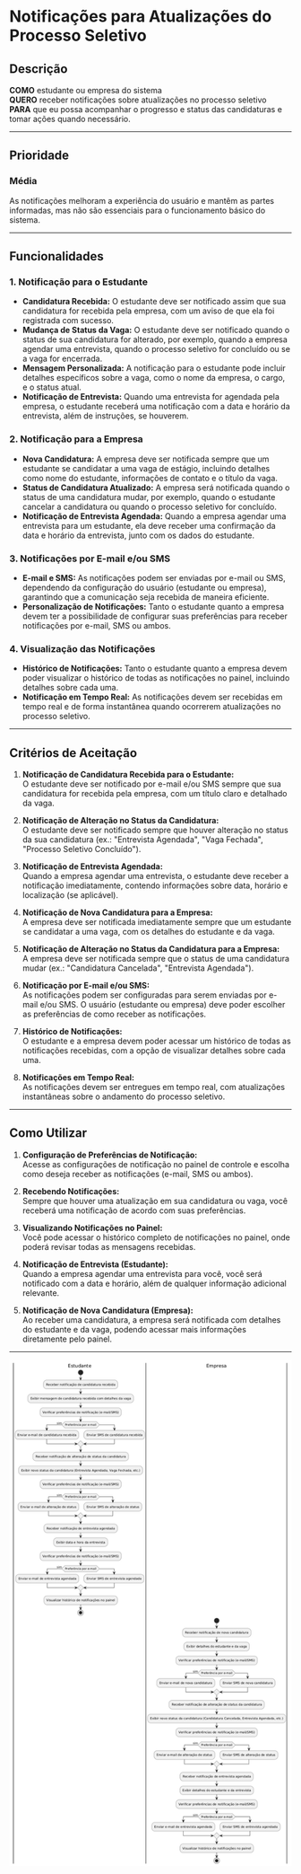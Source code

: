 # Notificações para Atualizações do Processo Seletivo

## Descrição

**COMO** estudante ou empresa do sistema  
**QUERO** receber notificações sobre atualizações no processo seletivo  
**PARA** que eu possa acompanhar o progresso e status das candidaturas e tomar ações quando necessário.

---

## Prioridade  
### Média  
As notificações melhoram a experiência do usuário e mantêm as partes informadas, mas não são essenciais para o funcionamento básico do sistema.  

---
## Funcionalidades

### 1. **Notificação para o Estudante**
   - **Candidatura Recebida:** O estudante deve ser notificado assim que sua candidatura for recebida pela empresa, com um aviso de que ela foi registrada com sucesso.
   - **Mudança de Status da Vaga:** O estudante deve ser notificado quando o status de sua candidatura for alterado, por exemplo, quando a empresa agendar uma entrevista, quando o processo seletivo for concluído ou se a vaga for encerrada.
   - **Mensagem Personalizada:** A notificação para o estudante pode incluir detalhes específicos sobre a vaga, como o nome da empresa, o cargo, e o status atual.
   - **Notificação de Entrevista:** Quando uma entrevista for agendada pela empresa, o estudante receberá uma notificação com a data e horário da entrevista, além de instruções, se houverem.

### 2. **Notificação para a Empresa**
   - **Nova Candidatura:** A empresa deve ser notificada sempre que um estudante se candidatar a uma vaga de estágio, incluindo detalhes como nome do estudante, informações de contato e o título da vaga.
   - **Status de Candidatura Atualizado:** A empresa será notificada quando o status de uma candidatura mudar, por exemplo, quando o estudante cancelar a candidatura ou quando o processo seletivo for concluído.
   - **Notificação de Entrevista Agendada:** Quando a empresa agendar uma entrevista para um estudante, ela deve receber uma confirmação da data e horário da entrevista, junto com os dados do estudante.

### 3. **Notificações por E-mail e/ou SMS**
   - **E-mail e SMS:** As notificações podem ser enviadas por e-mail ou SMS, dependendo da configuração do usuário (estudante ou empresa), garantindo que a comunicação seja recebida de maneira eficiente.
   - **Personalização de Notificações:** Tanto o estudante quanto a empresa devem ter a possibilidade de configurar suas preferências para receber notificações por e-mail, SMS ou ambos.

### 4. **Visualização das Notificações**
   - **Histórico de Notificações:** Tanto o estudante quanto a empresa devem poder visualizar o histórico de todas as notificações no painel, incluindo detalhes sobre cada uma.
   - **Notificação em Tempo Real:** As notificações devem ser recebidas em tempo real e de forma instantânea quando ocorrerem atualizações no processo seletivo.

---

## Critérios de Aceitação

1. **Notificação de Candidatura Recebida para o Estudante:**  
   O estudante deve ser notificado por e-mail e/ou SMS sempre que sua candidatura for recebida pela empresa, com um título claro e detalhado da vaga.

2. **Notificação de Alteração no Status da Candidatura:**  
   O estudante deve ser notificado sempre que houver alteração no status da sua candidatura (ex.: "Entrevista Agendada", "Vaga Fechada", "Processo Seletivo Concluído").

3. **Notificação de Entrevista Agendada:**  
   Quando a empresa agendar uma entrevista, o estudante deve receber a notificação imediatamente, contendo informações sobre data, horário e localização (se aplicável).

4. **Notificação de Nova Candidatura para a Empresa:**  
   A empresa deve ser notificada imediatamente sempre que um estudante se candidatar a uma vaga, com os detalhes do estudante e da vaga.

5. **Notificação de Alteração no Status da Candidatura para a Empresa:**  
   A empresa deve ser notificada sempre que o status de uma candidatura mudar (ex.: "Candidatura Cancelada", "Entrevista Agendada").

6. **Notificação por E-mail e/ou SMS:**  
   As notificações podem ser configuradas para serem enviadas por e-mail e/ou SMS. O usuário (estudante ou empresa) deve poder escolher as preferências de como receber as notificações.

7. **Histórico de Notificações:**  
   O estudante e a empresa devem poder acessar um histórico de todas as notificações recebidas, com a opção de visualizar detalhes sobre cada uma.

8. **Notificações em Tempo Real:**  
   As notificações devem ser entregues em tempo real, com atualizações instantâneas sobre o andamento do processo seletivo.

---

## Como Utilizar

1. **Configuração de Preferências de Notificação:**  
   Acesse as configurações de notificação no painel de controle e escolha como deseja receber as notificações (e-mail, SMS ou ambos).

2. **Recebendo Notificações:**  
   Sempre que houver uma atualização em sua candidatura ou vaga, você receberá uma notificação de acordo com suas preferências.

3. **Visualizando Notificações no Painel:**  
   Você pode acessar o histórico completo de notificações no painel, onde poderá revisar todas as mensagens recebidas.

4. **Notificação de Entrevista (Estudante):**  
   Quando a empresa agendar uma entrevista para você, você será notificado com a data e horário, além de qualquer informação adicional relevante.

5. **Notificação de Nova Candidatura (Empresa):**  
   Ao receber uma candidatura, a empresa será notificada com detalhes do estudante e da vaga, podendo acessar mais informações diretamente pelo painel.

---
![Diagrama](../../../Anexos/Diagramas/RF_S002_Diagrama.png)
